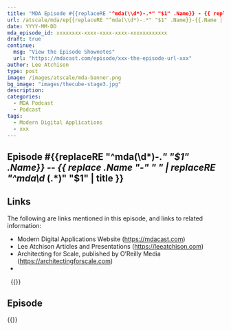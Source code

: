 ```yaml
---
title: "MDA Episode #{{replaceRE "^mda(\\d*)-.*" "$1" .Name}} - {{ replace .Name "-" " " | replaceRE "^mda\\d* (.*)" "$1" | title }}"
url: /atscale/mda/ep{{replaceRE "^mda(\\d*)-.*" "$1" .Name}}-{{.Name | replaceRE "^mda\\d*-(.*)" "$1"}}/
date: YYYY-MM-DD
mda_episode_id: xxxxxxxx-xxxx-xxxx-xxxx-xxxxxxxxxxxx
draft: true
continue:
  msg: "View the Episode Shownotes"
  url: "https://mdacast.com/episode/xxx-the-episode-url-xxx"
author: Lee Atchison
type: post
image: /images/atscale/mda-banner.png
bg_image: "images/thecube-stage3.jpg"
description: 
categories:
  - MDA Podcast
  - Podcast
tags:
  - Modern Digital Applications
  - xxx
---
```


## Episode #{{replaceRE "^mda(\\d*)-.*" "$1" .Name}} -- {{ replace .Name "-" " " | replaceRE "^mda\\d* (.*)" "$1" | title }}

<top description>

## Links

The following are links mentioned in this episode, and links to related information:

* Modern Digital Applications Website (https://mdacast.com)
* Lee Atchison Articles and Presentations (https://leeatchison.com)
* Architecting for Scale, published by O’Reilly Media (https://architectingforscale.com)
* <other links>

&nbsp;
{{<mdasubscribe>}}

## Episode

{{<captivate>}}

